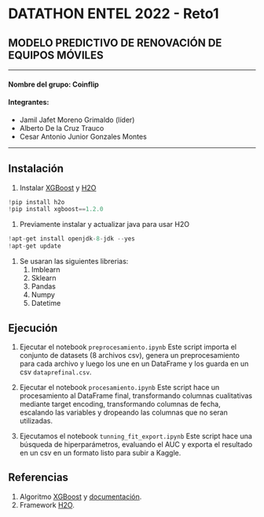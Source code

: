 # DATATHON ENTEL 2022 - Reto1
##  MODELO PREDICTIVO DE RENOVACIÓN DE EQUIPOS MÓVILES
------------
#### Nombre del grupo: Coinflip
#### Integrantes:
-  Jamil Jafet Moreno Grimaldo (líder)
-  Alberto De la Cruz Trauco
-  Cesar Antonio Junior Gonzales Montes 

------------
## Instalación
1. Instalar [XGBoost](https://xgboost.readthedocs.io/en/latest/install.html "XGBoost") y [H2O](https://docs.h2o.ai/h2o/latest-stable/h2o-docs/downloading.html "H2O")
```python
!pip install h2o
!pip install xgboost==1.2.0
```
1. Previamente instalar y actualizar java para usar H2O
```python
!apt-get install openjdk-8-jdk --yes
!apt-get update
```
1. Se usaran las siguientes librerias:
	1. Imblearn
	1. Sklearn
	1. Pandas
	1. Numpy
	1. Datetime

## Ejecución
1.  Ejecutar el notebook `preprocesamiento.ipynb` 
Este script importa el conjunto de datasets (8 archivos csv), genera un preprocesamiento para cada archivo y luego los une en un DataFrame y los guarda en un csv `dataprefinal.csv`.

2. Ejecutar el notebook `procesamiento.ipynb` 
Este script hace un procesamiento al DataFrame final, transformando columnas cualitativas mediante target encoding, transformando columnas de fecha, escalando las variables y dropeando las columnas que no seran utilizadas. 
1. Ejecutamos el notebook `tunning_fit_export.ipynb`
Este script hace una búsqueda de hiperparámetros, evaluando el AUC y exporta el resultado en un csv en un formato listo para subir a Kaggle. 

## Referencias
1.  Algoritmo  [XGBoost](https://github.com/PacktPublishing/Hands-On-Gradient-Boosting-with-XGBoost-and-Scikit-learn "XGBoost") y [documentación](https://xgboost.readthedocs.io/en/stable/ "documentación").
1. Framework [H2O](https://docs.h2o.ai/h2o/latest-stable/h2o-docs/welcome.html "H2O").

